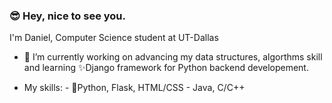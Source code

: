 ### 😎 Hey, nice to see you. 



I'm Daniel, Computer Science student at UT-Dallas
- 🔭 I’m currently working on advancing my data structures, algorthms skill and learning ✨Django framework for Python backend developement.

- My skills: 
             - 🐍Python, Flask, HTML/CSS
             - Java, C/C++



